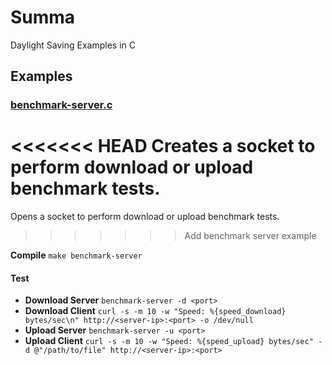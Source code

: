 Summa
=====
Daylight Saving Examples in C

## Examples

### [benchmark-server.c](https://github.com/yaa110/Summa/blob/master/src/benchmark-server.c)
<<<<<<< HEAD
Creates a socket to perform download or upload benchmark tests.
=======
Opens a socket to perform download or upload benchmark tests.
>>>>>>> Add benchmark server example

**Compile** `make benchmark-server`

#### Test
- **Download Server** `benchmark-server -d <port>`
- **Download Client** `curl -s -m 10 -w "Speed: %{speed_download} bytes/sec\n" http://<server-ip>:<port> -o /dev/null`
- **Upload Server** `benchmark-server -u <port>`
- **Upload Client** `curl -s -m 10 -w "Speed: %{speed_upload} bytes/sec" -d @"/path/to/file" http://<server-ip>:<port>`

